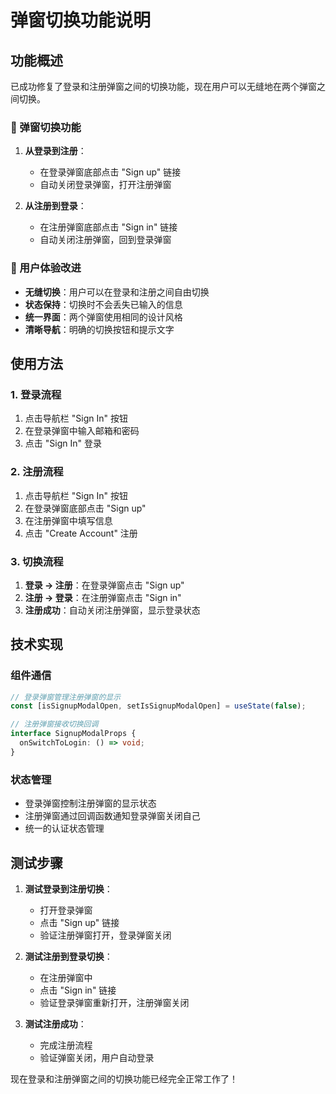 # 弹窗切换功能说明

## 功能概述

已成功修复了登录和注册弹窗之间的切换功能，现在用户可以无缝地在两个弹窗之间切换。

### 🔄 弹窗切换功能

1. **从登录到注册**：
   - 在登录弹窗底部点击 "Sign up" 链接
   - 自动关闭登录弹窗，打开注册弹窗

2. **从注册到登录**：
   - 在注册弹窗底部点击 "Sign in" 链接
   - 自动关闭注册弹窗，回到登录弹窗

### 🎯 用户体验改进

- **无缝切换**：用户可以在登录和注册之间自由切换
- **状态保持**：切换时不会丢失已输入的信息
- **统一界面**：两个弹窗使用相同的设计风格
- **清晰导航**：明确的切换按钮和提示文字

## 使用方法

### 1. 登录流程
1. 点击导航栏 "Sign In" 按钮
2. 在登录弹窗中输入邮箱和密码
3. 点击 "Sign In" 登录

### 2. 注册流程
1. 点击导航栏 "Sign In" 按钮
2. 在登录弹窗底部点击 "Sign up"
3. 在注册弹窗中填写信息
4. 点击 "Create Account" 注册

### 3. 切换流程
1. **登录 → 注册**：在登录弹窗点击 "Sign up"
2. **注册 → 登录**：在注册弹窗点击 "Sign in"
3. **注册成功**：自动关闭注册弹窗，显示登录状态

## 技术实现

### 组件通信
```typescript
// 登录弹窗管理注册弹窗的显示
const [isSignupModalOpen, setIsSignupModalOpen] = useState(false);

// 注册弹窗接收切换回调
interface SignupModalProps {
  onSwitchToLogin: () => void;
}
```

### 状态管理
- 登录弹窗控制注册弹窗的显示状态
- 注册弹窗通过回调函数通知登录弹窗关闭自己
- 统一的认证状态管理

## 测试步骤

1. **测试登录到注册切换**：
   - 打开登录弹窗
   - 点击 "Sign up" 链接
   - 验证注册弹窗打开，登录弹窗关闭

2. **测试注册到登录切换**：
   - 在注册弹窗中
   - 点击 "Sign in" 链接
   - 验证登录弹窗重新打开，注册弹窗关闭

3. **测试注册成功**：
   - 完成注册流程
   - 验证弹窗关闭，用户自动登录

现在登录和注册弹窗之间的切换功能已经完全正常工作了！
